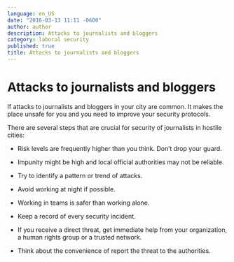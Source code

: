 ```yaml
---
language: en_US
date: "2016-03-13 11:11 -0600"
author: author
description: Attacks to journalists and bloggers
category: laboral security
published: true
title: Attacks to journalists and bloggers
---
```




# Attacks to journalists and bloggers

If attacks to journalists and bloggers in your city are common. It makes the place unsafe for you and you need to improve your security protocols.

There are several steps that are crucial for security of journalists in hostile cities:

- Risk levels are frequently higher than you think. Don’t drop your guard.

- Impunity might be high and local official authorities may not be reliable. 

-  Try to identify a pattern or trend of attacks.

- Avoid working at night if possible.

- Working in teams is safer than working alone.

- Keep a record of every security incident.

- If you receive a direct threat, get immediate help from your organization, a human 
rights group or a trusted network.

- Think about the convenience of report the threat to the authorities.
